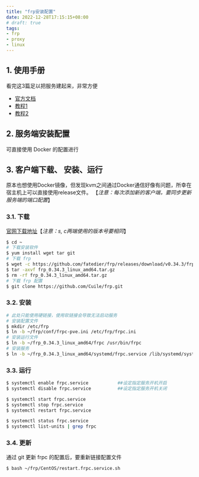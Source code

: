 ```yaml
---
title: "frp安装配置"
date: 2022-12-28T17:15:15+08:00
# draft: true
tags: 
- frp
- proxy
- linux
---
```


## 1. 使用手册

看完这3篇足以把服务建起来，非常方便

- [官方文档](https://github.com/fatedier/frp/blob/master/README_zh.md)
- [教程1](https://www.appinn.com/frp/)
- [教程2](https://meta.appinn.net/t/frp/11319/13)


## 2. 服务端安装配置

可直接使用 Docker 的配置进行

## 3. 客户端下载、 安装、运行

原本也想使用Docker镜像，但发现kvm之间通过Docker通信好像有问题，所幸在宿主机上可以直接使用release文件。
【*注意：每次添加新的客户端，要同步更新服务端的端口配置*】

### 3.1. 下载

[官网下载地址](https://github.com/fatedier/frp/releases)【*注意：s, c两端使用的版本号要相同*】
```bash 
$ cd ~
# 下载安装软件
$ yum install wget tar git
# 下载 frp
$ wget -c https://github.com/fatedier/frp/releases/download/v0.34.3/frp_0.34.3_linux_amd64.tar.gz
$ tar -axvf frp_0.34.3_linux_amd64.tar.gz
$ rm -rf frp_0.34.3_linux_amd64.tar.gz
# 下载 frp 配置
$ git clone https://github.com/Cuile/frp.git
```

### 3.2. 安装

```bash
# 此处只能使用硬链接，使用软链接会导致无法启动服务
# 安装配置文件
$ mkdir /etc/frp
$ ln -b ~/frp/conf/frpc-pve.ini /etc/frp/frpc.ini
# 安装运行文件
$ ln -b ~/frp_0.34.3_linux_amd64/frpc /usr/bin/frpc
# 安装服务
$ ln -b ~/frp_0.34.3_linux_amd64/systemd/frpc.service /lib/systemd/system/frpc.service
```

### 3.3. 运行

```bash
$ systemctl enable frpc.service           ##设定指定服务开机开启
$ systemctl disable frpc.service          ##设定指定服务开机关闭

$ systemctl start frpc.service
$ systemctl stop frpc.service
$ systemctl restart frpc.service

$ systemctl status frpc.service
$ systemctl list-units | grep frpc
```

### 3.4. 更新
通过 git 更新 frpc 的配置后，要重新链接配置文件
```bash
$ bash ~/frp/CentOS/restart.frpc.service.sh
```